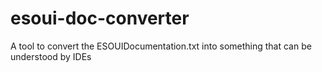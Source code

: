 # esoui-doc-converter
A tool to convert the ESOUIDocumentation.txt into something that can be understood by IDEs
